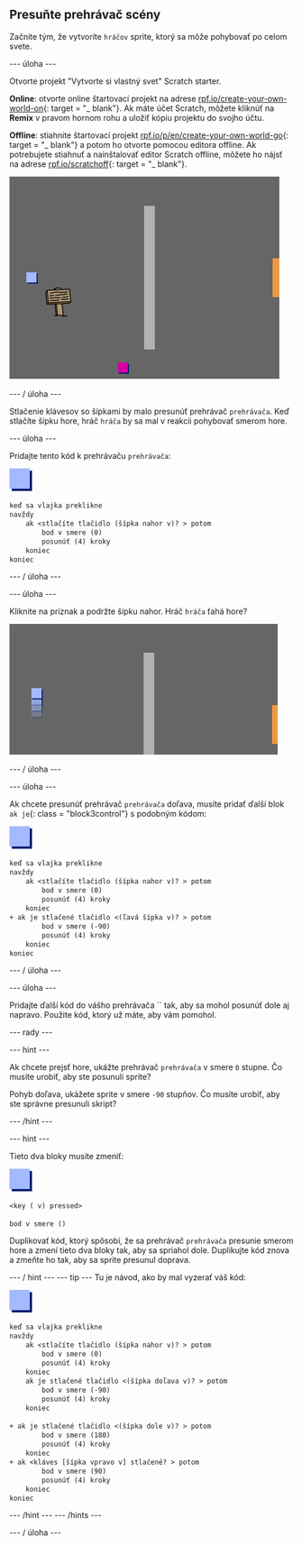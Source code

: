 ## Presuňte prehrávač scény

Začnite tým, že vytvoríte `hráčov` sprite, ktorý sa môže pohybovať po celom svete.

\--- úloha \---

Otvorte projekt "Vytvorte si vlastný svet" Scratch starter.

**Online**: otvorte online štartovací projekt na adrese [rpf.io/create-your-own-world-on](http://rpf.io/create-your-own-world-on){: target = "_ blank"}. Ak máte účet Scratch, môžete kliknúť na **Remix** v pravom hornom rohu a uložiť kópiu projektu do svojho účtu.

**Offline**: stiahnite štartovací projekt [rpf.io/p/en/create-your-own-world-go](http://rpf.io/p/en/create-your-own-world-go){: target = "_ blank"} a potom ho otvorte pomocou editora offline. Ak potrebujete stiahnuť a nainštalovať editor Scratch offline, môžete ho nájsť na adrese [rpf.io/scratchoff](https://rpf.io/scratchoff){: target = "_ blank"}.

![snímka obrazovky](images/world-starter.png)

\--- / úloha \---

Stlačenie klávesov so šípkami by malo presunúť prehrávač `prehrávača`. Keď stlačíte šípku hore, hráč `hráča` by sa mal v reakcii pohybovať smerom hore.

\--- úloha \---

Pridajte tento kód k prehrávaču `prehrávača`:

![prehrávač](images/player.png)

```blocks3
keď sa vlajka preklikne
navždy
    ak <stlačíte tlačidlo (šípka nahor v)? > potom
        bod v smere (0)
        posunúť (4) kroky
    koniec
koniec
```

\--- / úloha \---

\--- úloha \---

Kliknite na príznak a podržte šípku nahor. Hráč `hráča` ťahá hore?

![snímka obrazovky](images/world-up.png)

\--- / úloha \---

\--- úloha \---

Ak chcete presunúť prehrávač `prehrávača` doľava, musíte pridať ďalší blok `ak je`{: class = "block3control"} s podobným kódom:

![prehrávač](images/player.png)

```blocks3
keď sa vlajka preklikne
navždy
    ak <stlačíte tlačidlo (šípka nahor v)? > potom
        bod v smere (0)
        posunúť (4) kroky
    koniec
+ ak je stlačené tlačidlo <(ľavá šípka v)? > potom
        bod v smere (-90)
        posunúť (4) kroky
    koniec
koniec
```

\--- / úloha \---

\--- úloha \---

Pridajte ďalší kód do vášho prehrávača `` tak, aby sa mohol posunúť dole aj napravo. Použite kód, ktorý už máte, aby vám pomohol.

\--- rady \---

\--- hint \---

Ak chcete prejsť hore, ukážte prehrávač `prehrávača` v smere `0` stupne. Čo musíte urobiť, aby ste posunuli sprite?

Pohyb doľava, ukážete sprite v smere `-90` stupňov. Čo musíte urobiť, aby ste správne presunuli skript?

\--- /hint \---

\--- hint \---

Tieto dva bloky musíte zmeniť:

![prehrávač](images/player.png)

```blocks3
<key ( v) pressed>

bod v smere ()
```

Duplikovať kód, ktorý spôsobí, že sa prehrávač `prehrávača` presunie smerom hore a zmení tieto dva bloky tak, aby sa spriahol dole. Duplikujte kód znova a zmeňte ho tak, aby sa sprite presunul doprava.

\--- / hint \--- \--- tip \--- Tu je návod, ako by mal vyzerať váš kód:

![prehrávač](images/player.png)

```blocks3
keď sa vlajka preklikne
navždy
    ak <stlačíte tlačidlo (šípka nahor v)? > potom
        bod v smere (0)
        posunúť (4) kroky
    koniec
    ak je stlačené tlačidlo <(šípka doľava v)? > potom
        bod v smere (-90)
        posunúť (4) kroky
    koniec

+ ak je stlačené tlačidlo <(šípka dole v)? > potom
        bod v smere (180)
        posunúť (4) kroky
    koniec
+ ak <kláves [šípka vpravo v] stlačené? > potom
        bod v smere (90)
        posunúť (4) kroky
    koniec
koniec
```

\--- /hint \--- \--- /hints \---

\--- / úloha \---